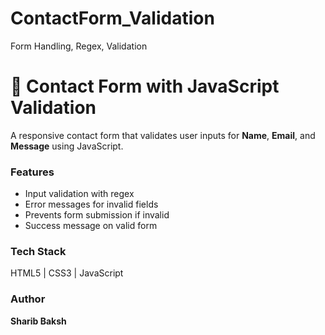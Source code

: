 # ContactForm_Validation
Form Handling, Regex, Validation

# 📩 Contact Form with JavaScript Validation

A responsive contact form that validates user inputs for **Name**, **Email**, and **Message** using JavaScript.

### Features
- Input validation with regex
- Error messages for invalid fields
- Prevents form submission if invalid
- Success message on valid form

### Tech Stack
HTML5 | CSS3 | JavaScript

### Author
**Sharib Baksh**

